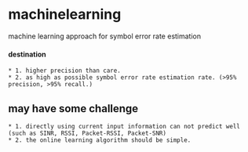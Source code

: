 # machinelearning
machine learning approach for symbol error rate estimation

#### destination
	* 1. higher precision than care.
	* 2. as high as possible symbol error rate estimation rate. (>95% precision, >95% recall.)

## may have some challenge
	* 1. directly using current input information can not predict well (such as SINR, RSSI, Packet-RSSI, Packet-SNR)
	* 2. the online learning algorithm should be simple.
